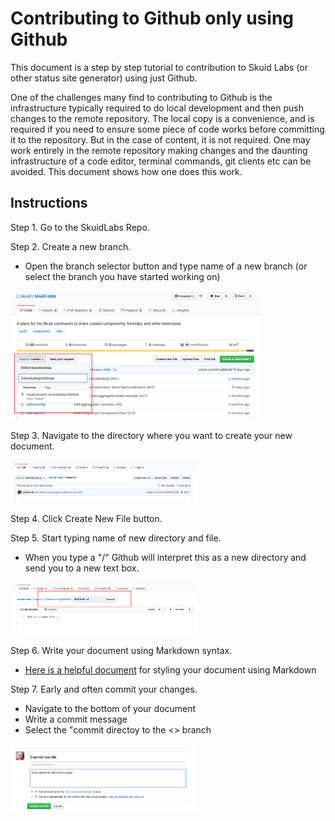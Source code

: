 # Contributing to Github only using Github
This document is a step by step tutorial to contribution to Skuid Labs (or other status site generator) using just Github. 

One of the challenges many find to contributing to Github is the infrastructure typically required to do local development and then push changes to the remote repository.  The local copy is a convenience,  and is required if you need to ensure some piece of code works before committing it to the repository.  But in the case of content,  it is not required.  One may work entirely in the remote repository making changes and the daunting infrastructure of a code editor,  terminal commands,  git clients etc can be avoided.  This document shows how one does this work. 

## Instructions

Step 1.  Go to the SkuidLabs Repo. 

Step 2.  Create a new branch.  
- Open the branch selector button and type name of a new branch (or select the branch you have started working on)

<img src="NewBranch.png" width="400"></img>

Step 3. Navigate to the directory where you want to create your new document. 

<img src="NavigateToFolder.png" width="300"></img>

Step 4. Click Create New File button. 

Step 5. Start typing name of new directory and file. 
- When you type a "/" Github will interpret this as a new directory and send you to a new text box. 

<img src="CreateNewFile.png" width="300"></img>

Step 6. Write your document using Markdown syntax. 
- [Here is a helpful document](https://help.github.com/en/github/writing-on-github/basic-writing-and-formatting-syntax) for styling your document using Markdown

Step 7.  Early and often commit your changes.  
- Navigate to the bottom of your document 
- Write a commit message
- Select the "commit directoy to the <<branch name>> branch
  
<img src="CommitFile.png" width="300"></img>
  
